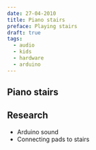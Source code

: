 ```yaml
---
date: 27-04-2010
title: Piano stairs
preface: Playing stairs
draft: true
tags: 
  - audio
  - kids
  - hardware
  - arduino
---
```


## Piano stairs

## Research

* Arduino sound
* Connecting pads to stairs
